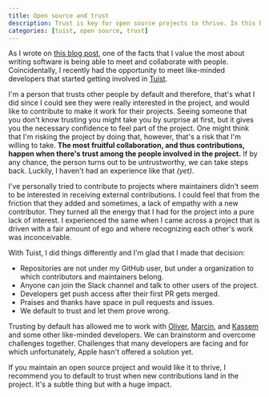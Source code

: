 ```yaml
---
title: Open source and trust
description: Trust is key for open source projects to thrive. In this blog post I explain what trust has meant for Tuist.
categories: [tuist, open source, trust]
---
```


As I wrote on [this blog post](/2019/03/01/software-and-people), one of the facts that I value the most about writing software is being able to meet and collaborate with people. Coincidentally, I recently had the opportunity to meet like-minded developers that started getting involved in [Tuist](https://tuist.io).

I'm a person that trusts other people by default and therefore, that's what I did since I could see they were really interested in the project, and would like to contribute to make it work for their projects. Seeing someone that you don't know trusting you might take you by surprise at first, but it gives you the necessary confidence to feel part of the project. One might think that I'm risking the project by doing that, however, that's a risk that I'm willing to take. **The most fruitful collaboration, and thus contributions, happen when there's trust among the people involved in the project.** If by any chance, the person turns out to be untrustworthy, we can take steps back. Luckily, I haven't had an experience like that _(yet)_.

I've personally tried to contribute to projects where maintainers didn't seem to be interested in receiving external contributions. I could feel that from the friction that they added and sometimes, a lack of empathy with a new contributor. They turned all the energy that I had for the project into a pure lack of interest. I experienced the same when I came across a project that is driven with a fair amount of ego and where recognizing each other's work was inconceivable.

With Tuist, I did things differently and I'm glad that I made that decision:

- Repositories are not under my GitHub user, but under a organization to which contributors and maintainers belong.
- Anyone can join the Slack channel and talk to other users of the project.
- Developers get push access after their first PR gets merged.
- Praises and thanks have space in pull requests and issues.
- We default to trust and let them prove wrong.

Trusting by default has allowed me to work with [Oliver](https://github.com/ollieatkinson), [Marcin](https://github.com/marciniwanicki), and [Kassem](https://github.com/kwridan) and some other like-minded developers. We can brainstorm and overcome challenges together. Challenges that many developers are facing and for which unfortunately, Apple hasn't offered a solution yet.

If you maintain an open source project and would like it to thrive, I recommend you to default to trust when new contributions land in the project. It's a subtle thing but with a huge impact.

